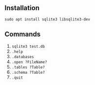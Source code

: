 ## Installation

```
sudo apt install sqlite3 libsqlite3-dev
```

## Commands

1. `sqlite3 test.db`
2. `.help`
3. `.databases`
4. `.open ?FileName?`
5. `.tables ?Table?`
6. `.schema ?Table?`
7. `.quit`
